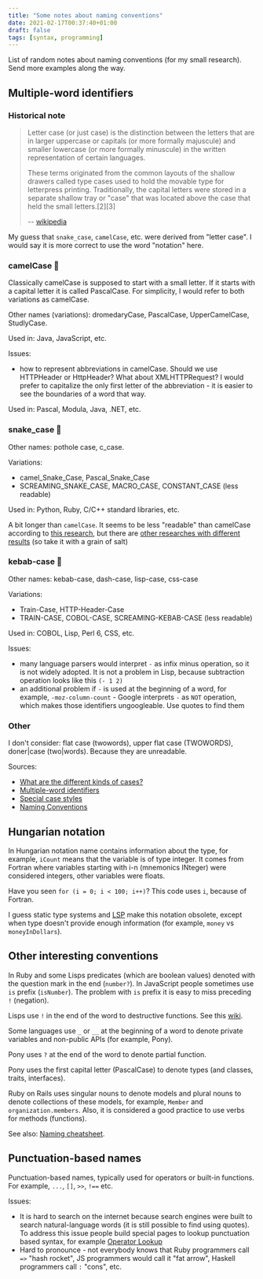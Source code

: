 ```yaml
---
title: "Some notes about naming conventions"
date: 2021-02-17T00:37:40+01:00
draft: false
tags: [syntax, programming]
---
```


List of random notes about naming conventions (for my small research). Send more examples along the way.

<!--more-->

## Multiple-word identifiers

### Historical note

> Letter case (or just case) is the distinction between the letters that are in larger uppercase or capitals (or more formally majuscule) and smaller lowercase (or more formally minuscule) in the written representation of certain languages.
>
> These terms originated from the common layouts of the shallow drawers called type cases used to hold the movable type for letterpress printing. Traditionally, the capital letters were stored in a separate shallow tray or "case" that was located above the case that held the small letters.[2][3]
>
> -- [wikipedia](https://en.wikipedia.org/wiki/Letter_case)

My guess that `snake_case`, `camelCase`, etc. were derived from "letter case". I would say it is more correct to use the word "notation" here.

### camelCase 🐫

Classically camelCase is supposed to start with a small letter. If it starts with a capital letter it is called PascalCase. For simplicity, I would refer to both variations as camelCase.

Other names (variations): dromedaryCase, PascalCase, UpperCamelCase, StudlyCase.

Used in: Java, JavaScript, etc.

Issues:

- how to represent abbreviations in camelCase. Should we use HTTPHeader or HttpHeader? What about XMLHTTPRequest? I would prefer to capitalize the only first letter of the abbreviation - it is easier to see the boundaries of a word that way.

Used in: Pascal, Modula, Java, .NET, etc.

### snake_case 🐍

Other names: pothole case, c_case.

Variations:

- camel_Snake_Case, Pascal_Snake_Case
- SCREAMING_SNAKE_CASE, MACRO_CASE, CONSTANT_CASE (less readable)

Used in: Python, Ruby, C/C++ standard libraries, etc.

A bit longer than `camelCase`. It seems to be less "readable" than camelCase according to [this research](https://ieeexplore.ieee.org/abstract/document/5090039), but there are [other researches with different results](https://ieeexplore.ieee.org/abstract/document/5521745) (so take it with a grain of salt)

### kebab-case 🍡

Other names: kebab-case, dash-case, lisp-case, css-case

Variations:

- Train-Case, HTTP-Header-Case
- TRAIN-CASE, COBOL-CASE, SCREAMING-KEBAB-CASE (less readable)

Used in: COBOL, Lisp, Perl 6, CSS, etc.

Issues:

- many language parsers would interpret `-` as infix minus operation, so it is not widely adopted. It is not a problem in Lisp, because subtraction operation looks like this `(- 1 2)`
- an additional problem if `-` is used at the beginning of a word, for example, `-moz-column-count` - Google interprets `-` as `NOT` operation, which makes those identifiers ungoogleable. Use quotes to find them

### Other

I don't consider: flat case (twowords), upper flat case (TWOWORDS), doner|case (two|words). Because they are unreadable.

Sources:

- [What are the different kinds of cases?](https://stackoverflow.com/questions/17326185/what-are-the-different-kinds-of-cases)
- [Multiple-word identifiers](https://en.wikipedia.org/wiki/Naming_convention_(programming)#Multiple-word_identifiers)
- [Special case styles](https://en.wikipedia.org/wiki/Letter_case#Special_case_styles)
- [Naming Conventions](https://devopedia.org/naming-conventions)

## Hungarian notation

In Hungarian notation name contains information about the type, for example, `iCount` means that the variable is of type integer. It comes from Fortran where variables starting with i-n (mnemonics INteger) were considered integers, other variables were floats.

Have you seen `for (i = 0; i < 100; i++)`? This code uses `i`, because of Fortran.

I guess static type systems and [LSP](https://microsoft.github.io/language-server-protocol/) make this notation obsolete, except when type doesn't provide enough information (for example, `money` vs `moneyInDollars`).

## Other interesting conventions

In Ruby and some Lisps predicates (which are boolean values) denoted with the question mark in the end (`number?`). In JavaScript people sometimes use `is` prefix (`isNumber`). The problem with `is` prefix it is easy to miss preceding `!` (negation).

Lisps use `!` in the end of the word to destructive functions. See this [wiki](https://www.cliki.net/naming%20conventions).

Some languages use `_` or `__` at the beginning of a word to denote private variables and non-public APIs (for example, Pony).

Pony uses `?` at the end of the word to denote partial function.

Pony uses the first capital letter (PascalCase) to denote types (and classes, traits, interfaces).

Ruby on Rails uses singular nouns to denote models and plural nouns to denote collections of these models, for example, `Member` and `organization.members`. Also, it is considered a good practice to use verbs for methods (functions).

See also: [Naming cheatsheet](https://github.com/kettanaito/naming-cheatsheet).

## Punctuation-based names

Punctuation-based names, typically used for operators or built-in functions. For example, `...`, `[]`, `>>`, `!==` etc.

Issues:

- It is hard to search on the internet because search engines were built to search natural-language words (it is still possible to find using quotes). To address this issue people build special pages to lookup punctuation based syntax, for example [Operator Lookup](https://www.joshwcomeau.com/operator-lookup/)
- Hard to pronounce - not everybody knows that Ruby programmers call `=>` "hash rocket", JS programmers would call it "fat arrow", Haskell programmers call `:` "cons", etc.
